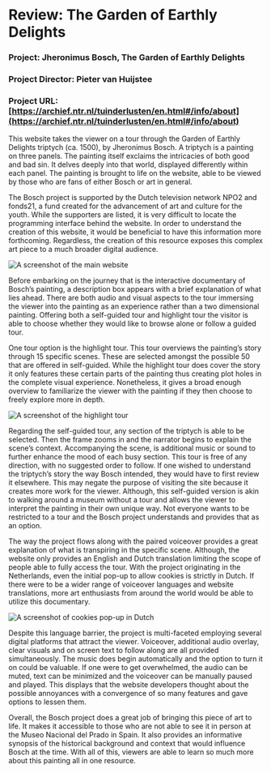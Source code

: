 # Review: The Garden of Earthly Delights

### Project: Jheronimus Bosch, The Garden of Earthly Delights

### Project Director: Pieter van Huijstee

### Project URL: [https://archief.ntr.nl/tuinderlusten/en.html#/info/about](https://archief.ntr.nl/tuinderlusten/en.html#/info/about)

This website takes the viewer on a tour through the Garden of Earthly Delights triptych (ca. 1500), by Jheronimus Bosch. A triptych is a painting on three panels. The painting itself exclaims the intricacies of both good and bad sin. It delves deeply into that world, displayed differently within each panel. The painting is brought to life on the website, able to be viewed by those who are fans of either Bosch or art in general. 

The Bosch project is supported by the Dutch television network NPO2 and fonds21, a fund created for the advancement of art and culture for the youth. While the supporters are listed, it is very difficult to locate the programming interface behind the website. In order to understand the creation of this website, it would be beneficial to have this information more forthcoming. Regardless, the creation of this resource exposes this complex art piece to a much broader digital audience.

![A screenshot of the main website](https://meganednie.github.io/English-350/images/Photo1.png)

Before embarking on the journey that is the interactive documentary of Bosch’s painting, a description box appears with a brief explanation of what lies ahead. There are both audio and visual aspects to the tour immersing the viewer into the painting as an experience rather than a two dimensional painting. Offering both a self-guided tour and highlight tour the visitor is able to choose whether they would like to browse alone or follow a guided tour.

One tour option is the highlight tour. This tour overviews the painting’s story through 15 specific scenes. These are selected amongst the possible 50  that are offered in self-guided. While the highlight tour does cover the story it only features these certain parts of the painting thus creating plot holes in the complete visual experience. Nonetheless, it gives a broad enough overview to familiarize the viewer with the painting if they then choose to freely explore more in depth. 

![A screenshot of the highlight tour](https://meganednie.github.io/English-350/images/Photo2.png)

Regarding the self-guided tour, any section of the triptych is able to be selected. Then the frame zooms in and the narrator begins to explain the scene’s context. Accompanying the scene, is additional music or sound to further enhance the mood of each busy section. This tour is free of any direction, with no suggested order to follow. If one wished to understand the triptych’s story the way Bosch intended, they would have to first review it elsewhere. This may negate the purpose of visiting the site because it creates more work for the viewer. Although, this self-guided version is akin to walking around a museum without a tour and allows the viewer to interpret the painting in their own unique way. Not everyone wants to be restricted to a tour and the Bosch project understands and provides that as an option.

The way the project flows along with the paired voiceover provides a great explanation of what is transpiring in the specific scene. Although, the website only provides an English and Dutch translation limiting the scope of people able to fully access the tour. With the project originating in the Netherlands, even the initial pop-up to allow cookies is strictly in Dutch. If there were to be a wider range of voiceover languages and website translations, more art enthusiasts from around the world would be able to utilize this documentary. 

![A screenshot of cookies pop-up in Dutch](https://meganednie.github.io/English-350/images/Photo3.png)

Despite this language barrier, the project is multi-faceted employing several digital platforms that attract the viewer. Voiceover, additional audio overlay, clear visuals and on screen text to follow along are all provided simultaneously. The music does begin automatically and the option to turn it on could be valuable. If one were to get overwhelmed, the audio can be muted, text can be minimized and the voiceover can be manually paused and played. This displays that the website developers thought about the possible annoyances with a convergence of so many features and gave options to lessen them.

Overall, the Bosch project does a great job of bringing this piece of art to life. It makes it accessible to those who are not able to see it in person at the Museo Nacional del Prado in Spain. It also provides an informative synopsis of the historical background and context that would influence Bosch at the time. With all of this, viewers are able to learn so much more about this painting all in one resource. 
